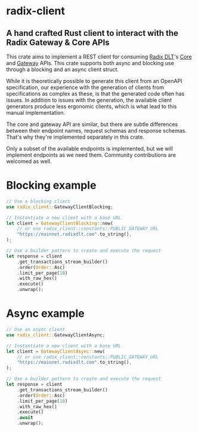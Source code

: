 # radix-client

## A hand crafted Rust client to interact with the Radix Gateway & Core APIs

This crate aims to implement a REST client for consuming [Radix DLT](https://www.radixdlt.com)'s [Core](https://radix-babylon-core-api.redoc.ly) and [Gateway](https://radix-babylon-gateway-api.redoc.ly) APIs. This crate supports both async and blocking use through a blocking and an async client struct.

While it is theoretically possible to generate this client from an OpenAPI specification, our experience with the generation of clients from specifications as complex as these, is that the generated code often has issues. In addition to issues with the generation, the available client generators produce less ergonomic clients, which is what lead to this manual implementation.

The core and gateway API are similar, but there are subtle differences between their endpoint names, request schemas and response schemas. That's why they're implemented separately in this crate.

Only a subset of the available endpoints is implemented, but we will implement endpoints as we need them. Community contributions are welcomed as well.

# Blocking example

```Rust
// Use a blocking client
use radix_client::GatewayClientBlocking;

// Instantiate a new client with a base URL
let client = GatewayClientBlocking::new(
    // or use radix_client::constants::PUBLIC_GATEWAY_URL
    "https://mainnet.radixdlt.com".to_string(),
);

// Use a builder pattern to create and execute the request
let response = client
    .get_transactions_stream_builder()
    .order(Order::Asc)
    .limit_per_page(10)
    .with_raw_hex()
    .execute()
    .unwrap();
```

# Async example

```Rust
// Use an async client
use radix_client::GatewayClientAsync;

// Instantiate a new client with a base URL
let client = GatewayClientAsync::new(
    // or use radix_client::constants::PUBLIC_GATEWAY_URL
    "https://mainnet.radixdlt.com".to_string(),
);

// Use a builder pattern to create and execute the request
let response = client
    .get_transactions_stream_builder()
    .order(Order::Asc)
    .limit_per_page(10)
    .with_raw_hex()
    .execute()
    .await
    .unwrap();
```
